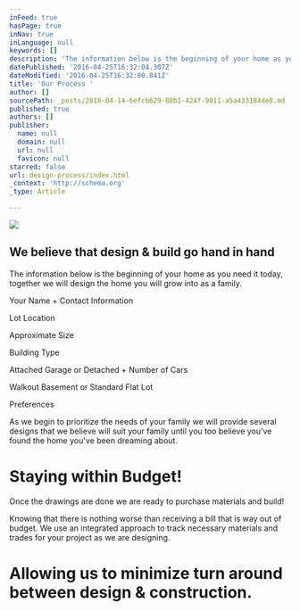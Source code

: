 ```yaml
---
inFeed: true
hasPage: true
inNav: true
inLanguage: null
keywords: []
description: 'The information below is the beginning of your home as you need it today, together we will design the home you will grow into as a family.'
datePublished: '2016-04-25T16:32:04.307Z'
dateModified: '2016-04-25T16:32:00.841Z'
title: 'Our Process '
author: []
sourcePath: _posts/2016-04-14-6efcb629-88b1-424f-9011-a5a433184de8.md
published: true
authors: []
publisher:
  name: null
  domain: null
  url: null
  favicon: null
starred: false
url: design-process/index.html
_context: 'http://schema.org'
_type: Article

---
```

![](https://s3-us-west-2.amazonaws.com/the-grid-img/p/863dfca1ea41672679f832df2ed1514e594a2d60.jpg)

## We believe that design & build go hand in hand

The information below is the beginning of your home as you need it today, together we will design the home you will grow into as a family.

Your Name + Contact Information

Lot Location

Approximate Size

Building Type

Attached Garage or Detached + Number of Cars

Walkout Basement or Standard Flat Lot

Preferences

As we begin to prioritize the needs of your family we will provide several designs that we believe will suit your family until you too believe you've found the home you've been dreaming about.

# Staying within Budget!

Once the drawings are done we are ready to purchase materials and build!

Knowing that there is nothing worse than receiving a bill that is way out of budget. We use an integrated approach to track necessary materials and trades for your project as we are designing.

# Allowing us to minimize turn around between design & construction.